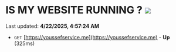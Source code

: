 # IS MY WEBSITE RUNNING ? [![](https://img.shields.io/static/v1?label=Sponsor&message=%E2%9D%A4&logo=GitHub&color=%23fe8e86)](https://github.com/sponsors/Youssef-Lehmam)

Last updated: **4/22/2025, 4:57:24 AM**

- `GET` [https://youssefservice.me](https://youssefservice.me) - **Up** (325ms)
